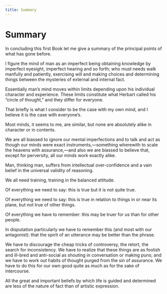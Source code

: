 ```yaml
---
title: Summary
---
```

# Summary

In concluding this first Book let me give a summary of the principal
points of what has gone before.

I figure the mind of man as an imperfect being obtaining knowledge by
imperfect eyesight, imperfect hearing and so forth; who must needs walk
manfully and patiently, exercising will and making choices and
determining things between the mysteries of external and internal fact.

Essentially man’s mind moves within limits depending upon his individual
character and experience. These limits constitute what Herbart called
his “circle of thought,” and they differ for everyone.

That briefly is what I consider to be the case with my own mind, and I
believe it is the case with everyone’s.

Most minds, it seems to me, are similar, but none are absolutely alike
in character or in contents.

We are all biassed to ignore our mental imperfections and to talk and
act as though our minds were exact instruments,—something wherewith to
scale the heavens with assurance,—and also we are biassed to believe
that, except for perversity, all our minds work exactly alike.

Man, thinking man, suffers from intellectual over-confidence and a vain
belief in the universal validity of reasoning.

We all need training, training in the balanced attitude.

Of everything we need to say: this is true but it is not quite true.

Of everything we need to say: this is true in relation to things in or
near its plane, but not true of other things.

Of everything we have to remember: this may be truer for us than for
other people.

In disputation particularly we have to remember this (and most with our
antagonist): that the spirit of an utterance may be better than the
phrase.

We have to discourage the cheap tricks of controversy, the retort, the
search for inconsistency. We have to realize that these things are as
foolish and ill-bred and anti-social as shouting in conversation or
making puns; and we have to work out habits of thought purged from the
sin of assurance. We have to do this for our own good quite as much as
for the sake of intercourse.

All the great and important beliefs by which life is guided and
determined are less of the nature of fact than of artistic expression.
